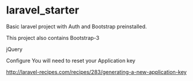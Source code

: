 laravel_starter
===============

Basic laravel project with Auth and Bootstrap preinstalled.

This project also contains Bootstrap-3

jQuery


Configure 
You will need to reset your Application key

http://laravel-recipes.com/recipes/283/generating-a-new-application-key


